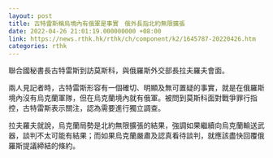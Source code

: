 ```yaml
---
layout: post
title: 古特雷斯稱烏境內有俄軍是事實　俄外長指北約無限擴張
date: 2022-04-26 21:01:19.000000000 +08:00
link: https://news.rthk.hk/rthk/ch/component/k2/1645787-20220426.htm
categories: rthk
---
```


聯合國秘書長古特雷斯到訪莫斯科，與俄羅斯外交部長拉夫羅夫會面。

兩人見記者時，古特雷斯形容有一個確切、明顯及無可置疑的事實，就是在俄羅斯境內沒有烏克蘭軍隊，但在烏克蘭境內就有俄軍。被問到莫斯科面對戰爭罪行指控，古特雷斯表示關注，認為需要進行獨立調查。

拉夫羅夫就說，烏克蘭局勢是北約無限擴張的結果，強調如果繼續向烏克蘭輸送武器，談判不太可能有結果；而如果烏克蘭嚴肅及認真看待談判，就應該盡快回覆俄羅斯提議締結的條約。
